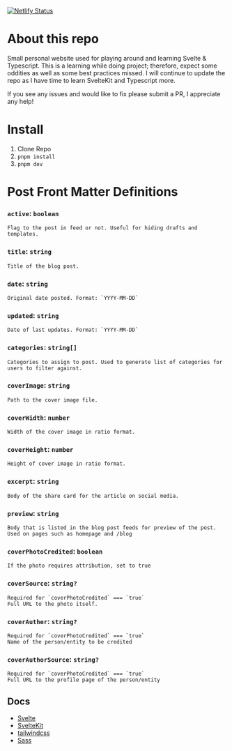 [![Netlify Status](https://api.netlify.com/api/v1/badges/c07c745f-a17b-46e9-b999-a047d636a163/deploy-status)](https://app.netlify.com/sites/super-mochi-d63e5f/deploys)

# About this repo

Small personal website used for playing around and learning Svelte & Typescript. This is a learning while doing project; therefore, expect some oddities as well as some best practices missed. I will continue to update the repo as I have time to learn SvelteKit and Typescript more.

If you see any issues and would like to fix please submit a PR, I appreciate any help!

# Install

1. Clone Repo
2. `pnpm install`
3. `pnpm dev`

# Post Front Matter Definitions

### `active`: `boolean`

    Flag to the post in feed or not. Useful for hiding drafts and templates.

### `title`: `string`

    Title of the blog post.

### `date`: `string`

    Original date posted. Format: `YYYY-MM-DD`

### `updated`: `string`

    Date of last updates. Format: `YYYY-MM-DD`

### `categories`: `string[]`

    Categories to assign to post. Used to generate list of categories for users to filter against.

### `coverImage`: `string`

    Path to the cover image file.

### `coverWidth`: `number`

    Width of the cover image in ratio format.

### `coverHeight`: `number`

    Height of cover image in ratio format.

### `excerpt`: `string`

    Body of the share card for the article on social media.

### `preview`: `string`

    Body that is listed in the blog post feeds for preview of the post. Used on pages such as homepage and /blog

### `coverPhotoCredited`: `boolean`

    If the photo requires attribution, set to true

### `coverSource`: `string?`

    Required for `coverPhotoCredited` === `true`
    Full URL to the photo itself.

### `coverAuther`: `string?`

    Required for `coverPhotoCredited` === `true`
    Name of the person/entity to be credited

### `coverAuthorSource`: `string?`

    Required for `coverPhotoCredited` === `true`
    Full URL to the profile page of the person/entity

## Docs

- [Svelte](https://svelte.dev/docs)
- [SvelteKit](https://kit.svelte.dev/docs/introduction)
- [tailwindcss](https://tailwindcss.com/docs/installation)
- [Sass](https://sass-lang.com/documentation/)

